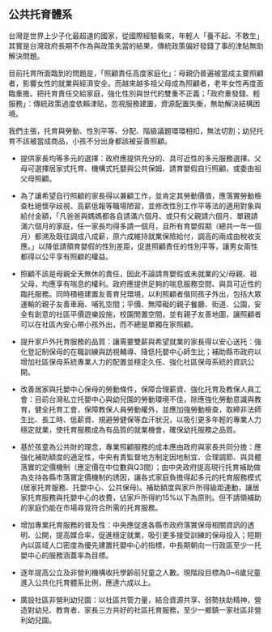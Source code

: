 ## 公共托育體系

台灣是世界上少子化最超速的國家，從國際經驗看來，年輕人「養不起、不敢生」其實是台灣政府長期不作為與政策失當的結果，傳統政策偏好發錢了事的津貼無助解決問題。

目前托育所面臨到的問題是，「照顧責任高度家庭化」：母親仍普遍被當成主要照顧者，影響女性的就業與經濟安全。而越來越多祖父母成為照顧者，老年女性再度面臨重擔。把托育責任交給家庭，強化性別與世代的雙重不正義；「政府重發錢、輕服務」：傳統政策過度依賴津貼，忽視服務建置，資源配置失衡，無助解決結構困境。

我們主張，托育與勞動、性別平等、分配、階級議題環環相扣，無法切割；幼兒托育不該被當成商品，小孩不分出身都該被妥善照顧。

* 提供家長均等多元的選擇：政府應提供充分的、具可近性的多元服務選擇。父母可選擇居家式托育、機構式托嬰與公共保姆、請育嬰假自行照顧，或委由祖父母照顧。

* 為了讓希望自行照顧的家長得以兼顧工作，並肯定其勞動價值，應落實勞動檢查杜絕懷孕歧視、高薪低報等職場陋習，並修改性別工作平等法的適用對象與給付金額，「凡爸爸與媽媽都各自請滿六個月、或只有父親請六個月、單親請滿六個月的家庭，任一家長均得多請一個月，且所有育嬰假期（總共一年一個月）都溯及既往調成八成薪，原六成維持就業保險給付，調高的兩成由稅收支應。」以降低請領育嬰假的性別差距，促進照顧責任的性別平等，讓男女兩性都得以公平享有照顧的權益。 

* 照顧不該是母親全天無休的責任，因此不論請育嬰假或未就業的父/母親、祖父母，均應享有喘息的權利。政府應提供足夠的喘息服務空間、與具可近性的臨托服務。同時積極建置友善育兒環境，以利照顧者偕同孩子外出，包括大眾運輸的親子友善車廂、哺乳空間；平價、無障礙的親子餐廳、街道、公園，安全有創意的社區平價遊樂設施，校園閒置空間，並有親子友善地圖，讓照顧者可以在社區內安心帶小孩外出，而不總是單獨在家照顧。

* 提升家戶外托育服務的品質：讓需要雙薪與希望就業的家長得以安心送托：強化登記制保母的在職訓練與訪視輔導、降低托嬰中心師生比；補助縣市政府以增加社區保母系統專業人力的配置並穩定久任、強化社區保母系統的資訊公開。

* 改善居家與托嬰中心保母的勞動條件，保障合理薪資、強化托育及教保人員工會：目前台灣私立托嬰中心與幼兒園的勞動環境不佳，除應強化勞動意識與教育，健全托育工會，保障教保人員勞動權外，並應加強勞動檢查，取締非法師生比、長工時、低薪資、規避勞健保等血汗狀況，以吸引更多年輕的專業人力穩定就業，使托育服務成為有品質的就業機會，確保幼托服務之品質。

* 基於孩童為公共財的理念，專業照顧服務的成本應由政府與家長共同分擔：應強化補助額度的適足性，中央有責監督地方制定因地制宜、合理調節、與具體落實的定價機制（應定價在中位數與Q3間）；由中央政府提高現行托育補助做為支持各縣市落實定價機制的誘因，讓各式家庭負擔得起多元的托育服務模式(居家托育服務、托嬰中心、公共保母)。補助額度與家戶所得級距連動，讓居家托育服務與托嬰中心的收費，佔家戶所得約15%以下為原則。但不請領補助的家庭仍能在市場尋覓符合所需的托育服務。

* 增加專業托育服務的普及性：中央應促進各縣市政府落實保母相關資訊的透明、公開，提高媒合率，促進穩定就業，吸引更多接受訓練的保母投入；短期內以區域人口密度為優先建置托嬰中心的指標，中長期朝向一行政區至少一托嬰中心的服務涵蓋率為目標。

* 逐年提高公立及非營利機構收托學齡前兒童之人數。現階段目標為0~6歲兒童進入公共化托育體系比例，應達六成以上。

* 廣設社區非營利幼兒園：以社區共管力量，結合資源共享、弱勢扶助精神，營造對幼兒、教育者、家長三方共好的社區托育服務，至少一鄉鎮一家社區非營利幼兒園。
